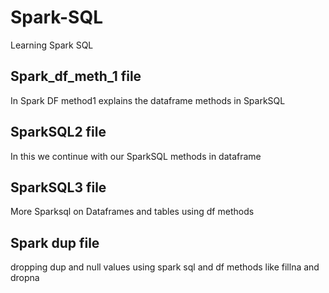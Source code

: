 # Spark-SQL
Learning Spark SQL

## Spark_df_meth_1 file
In Spark DF method1 explains the dataframe methods in SparkSQL

## SparkSQL2 file
In this we continue with our SparkSQL methods in dataframe

## SparkSQL3 file
More Sparksql on Dataframes and tables using df methods

## Spark dup file 
dropping dup and null values using spark sql and df methods like fillna and dropna
